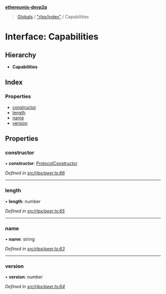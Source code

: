 **[ethereumjs-devp2p](../README.md)**

> [Globals](../README.md) / ["rlpx/index"](../modules/_rlpx_index_.md) / Capabilities

# Interface: Capabilities

## Hierarchy

* **Capabilities**

## Index

### Properties

* [constructor](_rlpx_index_.capabilities.md#constructor)
* [length](_rlpx_index_.capabilities.md#length)
* [name](_rlpx_index_.capabilities.md#name)
* [version](_rlpx_index_.capabilities.md#version)

## Properties

### constructor

•  **constructor**: [ProtocolConstructor](_index_.protocolconstructor.md)

*Defined in [src/rlpx/peer.ts:66](https://github.com/ethereumjs/ethereumjs-devp2p/blob/master/src/rlpx/peer.ts#L66)*

___

### length

•  **length**: number

*Defined in [src/rlpx/peer.ts:65](https://github.com/ethereumjs/ethereumjs-devp2p/blob/master/src/rlpx/peer.ts#L65)*

___

### name

•  **name**: string

*Defined in [src/rlpx/peer.ts:63](https://github.com/ethereumjs/ethereumjs-devp2p/blob/master/src/rlpx/peer.ts#L63)*

___

### version

•  **version**: number

*Defined in [src/rlpx/peer.ts:64](https://github.com/ethereumjs/ethereumjs-devp2p/blob/master/src/rlpx/peer.ts#L64)*
